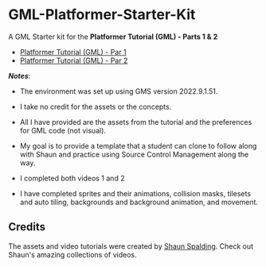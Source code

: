 # GML-Platformer-Starter-Kit

A GML Starter kit for the **Platformer Tutorial (GML) - Parts 1 & 2**  

* [Platformer Tutorial (GML) - Par 1](https://youtu.be/2z4981CxFkw)
* [Platformer Tutorial (GML) - Par 2](https://youtu.be/CUFm5DZm-A8)

***Notes***: 

* The environment was set up using GMS version 2022.9.1.51. 
* I take no credit for the assets or the concepts.
* All I have provided are the assets from the tutorial and the preferences for GML code (not visual).
* My goal is to provide a template that a student can clone to follow along with Shaun and practice using Source Control Management along the way.

* I completed both videos 1 and 2 
* I have completed sprites and their animations, collision masks, tilesets and auto tiling, backgrounds and background animation, and movement.

## Credits
The assets and video tutorials were created by [Shaun Spalding](https://www.youtube.com/c/ShaunSpalding).
Check out Shaun's amazing collections of videos.
